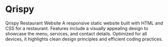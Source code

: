 # Qrispy
Qrispy Restaurant Website A responsive static website built with HTML and CSS for a restaurant. Features include a visually appealing design to showcase the menu, services, and contact details. Optimized for all devices, it highlights clean design principles and efficient coding practices.
